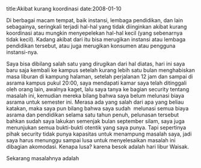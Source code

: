 title:Akibat kurang koordinasi
date:2008-01-10

Di berbagai macam tempat, baik instansi, lembaga pendidikan, dan lain sebagainya, seringkali terjadi hal-hal yang tidak diinginkan akibat kurang koordinasi atau mungkin menyepelekan hal-hal kecil (yang sebenarnya tidak kecil). Kadang akibat dari itu bisa merugikan instansi atau lembaga pendidikan tersebut, atau juga merugikan konsumen atau pengguna instansi-nya.

Saya bisa dibilang salah satu yang dirugikan dari hal diatas, hari ini saya baru saja kembali ke kampus setelah kurang lebih satu bulan menghabiskan masa liburan di kampung halaman, setelah perjalanan 12 jam dan sampai di asrama kampus pukul 20:00, saya mendapati kamar saya telah ditinggali oleh orang lain, awalnya kaget, lalu saya tanya ke bagian security tentang masalah ini, kemudian mereka bilang bahwa saya belum melunasi biaya asrama untuk semester ini. Merasa ada yang salah dari apa yang beliau katakan, maka saya pun bilang bahwa saya sudah&#160; melunasi semua biaya asrama dan pendidikan selama satu tahun penuh, pelunasan tersebut bahkan sudah saya lakukan semenjak bulan september silam, saya juga menunjukan semua bukti-bukti otentik yang saya punya. Tapi sepertinya pihak security tidak punya kapasitas untuk menampung masalah saya, jadi saya harus menunggu sampai lusa untuk menyelesaikan masalah ini dibagian akomodasi. Kenapa lusa? karena besok adalah hari libur Waisak.

Sekarang masalahnya adalah
